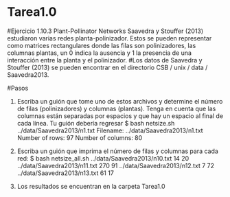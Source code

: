 # Tarea1.0
#Ejercicio 1.10.3 Plant-Pollinator Networks
Saavedra y Stouffer (2013) estudiaron varias redes planta-polinizador. Estos se pueden representar como matrices rectangulares donde las filas son polinizadores, las columnas plantas, un 0 indica la ausencia y 1 la presencia de una interacción entre la planta y el polinizador.
 #Los datos de Saavedra y Stouffer (2013) se pueden encontrar en el directorio CSB / unix / data / Saavedra2013. 

#Pasos

1. Escriba un guión que tome uno de estos archivos y determine el número de filas (polinizadores) y columnas (plantas). Tenga en cuenta que las columnas están separadas por espacios y que hay un espacio al final de cada línea. Tu guión debería regresar
                $ bash netsize.sh ../data/Saavedra2013/n1.txt
                Filename: ../data/Saavedra2013/n1.txt
                Number of rows: 97
                Number of columns: 80
                
2. Escriba un guión que imprima el número de filas y columnas para cada red:
                $ bash netsize_all.sh
                ../data/Saavedra2013/n10.txt 14 20
                ../data/Saavedra2013/n11.txt 270 91
                ../data/Saavedra2013/n12.txt 7 72
                ../data/Saavedra2013/n13.txt 61 17
                              
3. Los resultados se encuentran en la carpeta Tarea1.0
